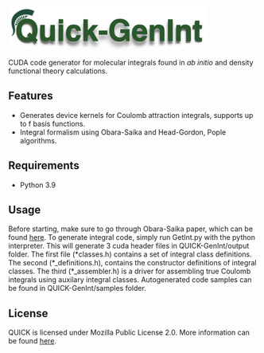 <p align="left">
<img width="399" height="87" src="./tools/logo.png">
</p>

CUDA code generator for molecular integrals found in *ab initio* and density functional theory calculations.  

Features
--------
* Generates device kernels for Coulomb attraction integrals, supports up to f basis functions.
* Integral formalism using Obara-Saika and Head-Gordon, Pople algorithms.

Requirements
------------
* Python 3.9

Usage
-----

Before starting, make sure to go through Obara-Saika paper, which can be found [here](https://aip.scitation.org/doi/10.1063/1.450106). To generate integral code, simply run GetInt.py with the python interpreter. This will generate 3 cuda header files in QUICK-GenInt/output folder. The first file (\*classes.h) contains a set of integral class definitions. The second (\*_definitions.h), contains the constructor definitions of integral classes. The third (\*_assembler.h) is a driver for assembling true Coulomb integrals using auxilary integral classes. Autogenerated code samples can be found in  QUICK-GenInt/samples folder. 

License
-------
QUICK is licensed under Mozilla Public License 2.0. More information can be found [here](https://quick-docs.readthedocs.io/en/21.3.0/license.html#mozilla-public-license-version-2-0).
